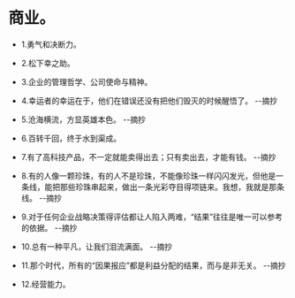 # 商业。

- 1.勇气和决断力。

- 2.松下幸之助。

- 3.企业的管理哲学、公司使命与精神。

- 4.幸运者的幸运在于，他们在错误还没有把他们毁灭的时候醒悟了。 --摘抄

- 5.沧海横流，方显英雄本色。 --摘抄

- 6.百转千回，终于水到渠成。

- 7.有了高科技产品，不一定就能卖得出去；只有卖出去，才能有钱。 --摘抄

- 8.有的人像一颗珍珠，有的人不是珍珠，不能像珍珠一样闪闪发光，但他是一条线，能把那些珍珠串起来，做出一条光彩夺目得项链来。我想，我就是那条线。 --摘抄

- 9.对于任何企业战略决策得评估都让人陷入两难，“结果”往往是唯一可以参考的依据。 --摘抄

- 10.总有一种平凡，让我们泪流满面。 --摘抄

- 11.那个时代，所有的“因果报应”都是利益分配的结果，而与是非无关。 --摘抄

- 12.经营能力。
